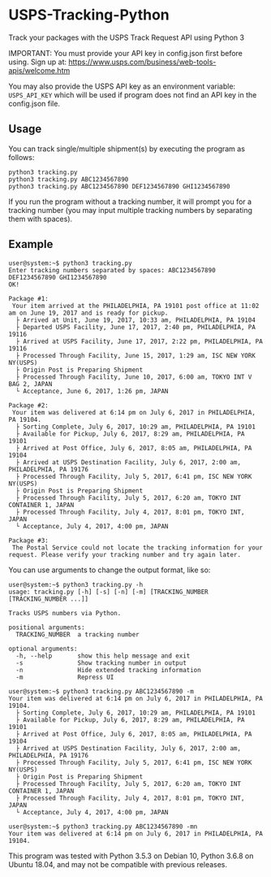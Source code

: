 # USPS-Tracking-Python
Track your packages with the USPS Track Request API using Python 3

IMPORTANT: You must provide your API key in config.json first before using.
Sign up at: https://www.usps.com/business/web-tools-apis/welcome.htm

You may also provide the USPS API key as an environment variable: `USPS_API_KEY`
which will be used if program does not find an API key in the config.json file.

## Usage

You can track single/multiple shipment(s) by executing the program as follows:

```
python3 tracking.py
python3 tracking.py ABC1234567890
python3 tracking.py ABC1234567890 DEF1234567890 GHI1234567890
```

If you run the program without a tracking number, it will prompt you for a tracking number (you may input multiple tracking numbers by separating them with spaces).

## Example

```
user@system:~$ python3 tracking.py
Enter tracking numbers separated by spaces: ABC1234567890 DEF1234567890 GHI1234567890
OK!

Package #1:
 Your item arrived at the PHILADELPHIA, PA 19101 post office at 11:02 am on June 19, 2017 and is ready for pickup.
  ├ Arrived at Unit, June 19, 2017, 10:33 am, PHILADELPHIA, PA 19104
  ├ Departed USPS Facility, June 17, 2017, 2:40 pm, PHILADELPHIA, PA 19116
  ├ Arrived at USPS Facility, June 17, 2017, 2:22 pm, PHILADELPHIA, PA 19116
  ├ Processed Through Facility, June 15, 2017, 1:29 am, ISC NEW YORK NY(USPS)
  ├ Origin Post is Preparing Shipment
  ├ Processed Through Facility, June 10, 2017, 6:00 am, TOKYO INT V BAG 2, JAPAN
  └ Acceptance, June 6, 2017, 1:26 pm, JAPAN

Package #2:
 Your item was delivered at 6:14 pm on July 6, 2017 in PHILADELPHIA, PA 19104.
  ├ Sorting Complete, July 6, 2017, 10:29 am, PHILADELPHIA, PA 19101
  ├ Available for Pickup, July 6, 2017, 8:29 am, PHILADELPHIA, PA 19101
  ├ Arrived at Post Office, July 6, 2017, 8:05 am, PHILADELPHIA, PA 19104
  ├ Arrived at USPS Destination Facility, July 6, 2017, 2:00 am, PHILADELPHIA, PA 19176
  ├ Processed Through Facility, July 5, 2017, 6:41 pm, ISC NEW YORK NY(USPS)
  ├ Origin Post is Preparing Shipment
  ├ Processed Through Facility, July 5, 2017, 6:20 am, TOKYO INT CONTAINER 1, JAPAN
  ├ Processed Through Facility, July 4, 2017, 8:01 pm, TOKYO INT, JAPAN
  └ Acceptance, July 4, 2017, 4:00 pm, JAPAN

Package #3:
 The Postal Service could not locate the tracking information for your request. Please verify your tracking number and try again later.
```

You can use arguments to change the output format, like so:

```
user@system:~$ python3 tracking.py -h
usage: tracking.py [-h] [-s] [-n] [-m] [TRACKING_NUMBER [TRACKING_NUMBER ...]]

Tracks USPS numbers via Python.

positional arguments:
  TRACKING_NUMBER  a tracking number

optional arguments:
  -h, --help       show this help message and exit
  -s               Show tracking number in output
  -n               Hide extended tracking information
  -m               Repress UI
```

```
user@system:~$ python3 tracking.py ABC1234567890 -m
Your item was delivered at 6:14 pm on July 6, 2017 in PHILADELPHIA, PA 19104.
  ├ Sorting Complete, July 6, 2017, 10:29 am, PHILADELPHIA, PA 19101
  ├ Available for Pickup, July 6, 2017, 8:29 am, PHILADELPHIA, PA 19101
  ├ Arrived at Post Office, July 6, 2017, 8:05 am, PHILADELPHIA, PA 19104
  ├ Arrived at USPS Destination Facility, July 6, 2017, 2:00 am, PHILADELPHIA, PA 19176
  ├ Processed Through Facility, July 5, 2017, 6:41 pm, ISC NEW YORK NY(USPS)
  ├ Origin Post is Preparing Shipment
  ├ Processed Through Facility, July 5, 2017, 6:20 am, TOKYO INT CONTAINER 1, JAPAN
  ├ Processed Through Facility, July 4, 2017, 8:01 pm, TOKYO INT, JAPAN
  └ Acceptance, July 4, 2017, 4:00 pm, JAPAN
```

```
user@system:~$ python3 tracking.py ABC1234567890 -mn
Your item was delivered at 6:14 pm on July 6, 2017 in PHILADELPHIA, PA 19104.
```

This program was tested with Python 3.5.3 on Debian 10, Python 3.6.8 on Ubuntu 18.04, and may not be compatible with previous releases.

